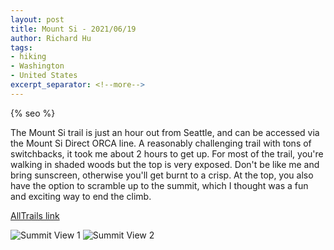 ```yaml
---
layout: post
title: Mount Si - 2021/06/19
author: Richard Hu
tags:
- hiking
- Washington
- United States
excerpt_separator: <!--more-->
---
```

{% seo %}

The Mount Si trail is just an hour out from Seattle, and can be accessed via the Mount Si Direct ORCA line. A reasonably challenging trail with tons of switchbacks, it took me about 2 hours to get up.<!--more--> For most of the trail, you're walking in shaded woods but the top is very exposed. Don't be like me and bring sunscreen, otherwise you'll get burnt to a crisp. At the top, you also have the option to scramble up to the summit, which I thought was a fun and exciting way to end the climb.

[AllTrails link](https://www.alltrails.com/trail/us/washington/mount-si-trail)

![Summit View 1](/assets/images/hiking/2021-06-19-mount-si/1.jpg)
![Summit View 2](/assets/images/hiking/2021-06-19-mount-si/2.jpg)
